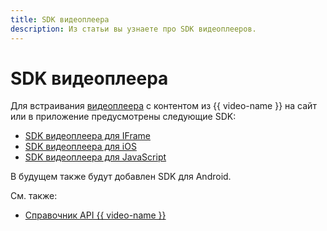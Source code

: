 ```yaml
---
title: SDK видеоплеера
description: Из статьи вы узнаете про SDK видеоплееров.
---
```


# SDK видеоплеера

Для встраивания [видеоплеера](../concepts/player.md) с контентом из {{ video-name }} на сайт или в приложение предусмотрены следующие SDK:
* [SDK видеоплеера для IFrame](../iframe-sdk.md)
* [SDK видеоплеера для iOS](./ios-sdk.md)
* [SDK видеоплеера для JavaScript](./javascript/index.md)

В будущем также будут добавлен SDK для Android.

См. также:
* [Справочник API {{ video-name }}](../api-ref/authentication.md)